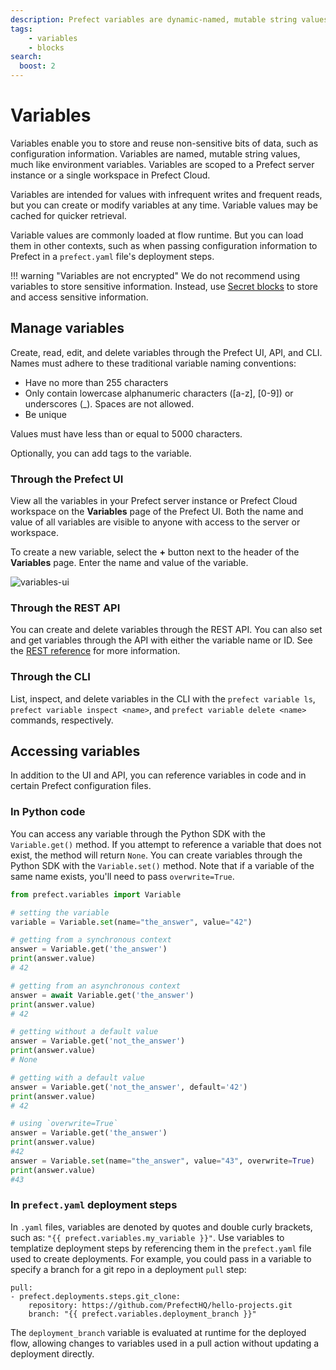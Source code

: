 ```yaml
---
description: Prefect variables are dynamic-named, mutable string values, much like environment variables.
tags:
    - variables
    - blocks
search:
  boost: 2
---
```


# Variables

Variables enable you to store and reuse non-sensitive bits of data, such as configuration information. Variables are named, mutable string values, much like environment variables. Variables are scoped to a Prefect server instance or a single workspace in Prefect Cloud.

Variables are intended for values with infrequent writes and frequent reads, but you can create or modify variables at any time. Variable values may be cached for quicker retrieval.

Variable values are commonly loaded at flow runtime. But you can load them in other contexts, such as when passing configuration information to Prefect in a `prefect.yaml` file's deployment steps.

!!! warning "Variables are not encrypted"
    We do not recommend using variables to store sensitive information. Instead, use [Secret blocks](https://docs.prefect.io/concepts/blocks/#prefect-built-in-blocks) to store and access sensitive information.

## Manage variables

Create, read, edit, and delete variables through the Prefect UI, API, and CLI. Names must adhere to these traditional variable naming conventions:

- Have no more than 255 characters
- Only contain lowercase alphanumeric characters ([a-z], [0-9]) or underscores (_). Spaces are not allowed.
- Be unique

Values must have less than or equal to 5000 characters.

Optionally, you can add tags to the variable.

### Through the Prefect UI

View all the variables in your Prefect server instance or Prefect Cloud workspace on the **Variables** page of the Prefect UI. Both the name and value of all variables are visible to anyone with access to the server or workspace.

To create a new variable, select the **+** button next to the header of the **Variables** page. Enter the name and value of the variable.

![variables-ui](/img/ui/variables-ui.png)

### Through the REST API

You can create and delete variables through the REST API. You can also set and get variables through the API with either the variable name or ID. See the [REST reference](https://app.prefect.cloud/api/docs#tag/Variables) for more information.

### Through the CLI

List, inspect, and delete variables in the CLI with the `prefect variable ls`, `prefect variable inspect <name>`, and `prefect variable delete <name>` commands, respectively.

## Accessing variables

In addition to the UI and API, you can reference variables in code and in certain Prefect configuration files.

### In Python code

You can access any variable through the Python SDK with the `Variable.get()` method. If you attempt to reference a variable that does not exist, the method will return `None`. You can create variables through the Python SDK with the `Variable.set()` method. Note that if a variable of the same name exists, you'll need to pass `overwrite=True`.

```python
from prefect.variables import Variable

# setting the variable
variable = Variable.set(name="the_answer", value="42")

# getting from a synchronous context
answer = Variable.get('the_answer')
print(answer.value)
# 42

# getting from an asynchronous context
answer = await Variable.get('the_answer')
print(answer.value)
# 42

# getting without a default value
answer = Variable.get('not_the_answer')
print(answer.value)
# None

# getting with a default value
answer = Variable.get('not_the_answer', default='42')
print(answer.value)
# 42

# using `overwrite=True`
answer = Variable.get('the_answer')
print(answer.value)
#42
answer = Variable.set(name="the_answer", value="43", overwrite=True)
print(answer.value)
#43
```

### In `prefect.yaml` deployment steps

In `.yaml` files, variables are denoted by quotes and double curly brackets, such as: `"{{ prefect.variables.my_variable }}"`. Use variables to templatize deployment steps by referencing them in the `prefect.yaml` file used to create deployments. For example, you could pass in a variable to specify a branch for a git repo in a deployment `pull` step:

```
pull:
- prefect.deployments.steps.git_clone:
    repository: https://github.com/PrefectHQ/hello-projects.git
    branch: "{{ prefect.variables.deployment_branch }}"
```

The `deployment_branch` variable is evaluated at runtime for the deployed flow, allowing changes to variables used in a pull action without updating a deployment directly.
